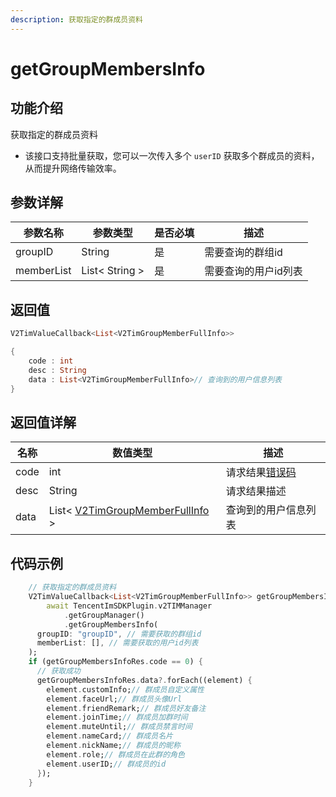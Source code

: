 ```yaml
---
description: 获取指定的群成员资料
---
```


# getGroupMembersInfo

## 功能介绍

获取指定的群成员资料

* 该接口支持批量获取，您可以一次传入多个 `userID` 获取多个群成员的资料，从而提升网络传输效率。

## 参数详解

| 参数名称       | 参数类型           | 是否必填 | 描述          |
| ---------- | -------------- | ---- | ----------- |
| groupID    | String         | 是    | 需要查询的群组id   |
| memberList | List< String > | 是    | 需要查询的用户id列表 |

## 返回值

```dart
V2TimValueCallback<List<V2TimGroupMemberFullInfo>>

{
    code : int
    desc : String
    data : List<V2TimGroupMemberFullInfo>// 查询到的用户信息列表
}
```

## 返回值详解

| 名称   | 数值类型                                                 | 描述                                                             |
| ---- | ---------------------------------------------------- | -------------------------------------------------------------- |
| code | int                                                  | 请求结果[错误码](https://cloud.tencent.com/document/product/269/1671) |
| desc | String                                               | 请求结果描述                                                         |
| data | List< [V2TimGroupMemberFullInfo](broken-reference) > | 查询到的用户信息列表                                                     |

## 代码示例  &#x20;

```dart
    // 获取指定的群成员资料
    V2TimValueCallback<List<V2TimGroupMemberFullInfo>> getGroupMembersInfoRes =
        await TencentImSDKPlugin.v2TIMManager
            .getGroupManager()
            .getGroupMembersInfo(
      groupID: "groupID", // 需要获取的群组id
      memberList: [], // 需要获取的用户id列表
    );
    if (getGroupMembersInfoRes.code == 0) {
      // 获取成功
      getGroupMembersInfoRes.data?.forEach((element) {
        element.customInfo;// 群成员自定义属性
        element.faceUrl;// 群成员头像Url
        element.friendRemark;// 群成员好友备注
        element.joinTime;// 群成员加群时间
        element.muteUntil;// 群成员禁言时间
        element.nameCard;// 群成员名片
        element.nickName;// 群成员的昵称
        element.role;// 群成员在此群的角色
        element.userID;// 群成员的id
      });
    }

```
